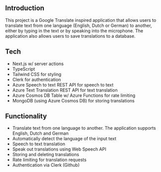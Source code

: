 ## Introduction

This project is a Google Translate inspired application that allows users to translate text from one language (English, Dutch or German) to another, either by typing in the text or by speaking into the microphone. The application also allows users to save translations to a database.

## Tech

- Next.js w/ server actions
- TypeScript
- Tailwind CSS for styling
- Clerk for authentication
- Azure Speech to text REST API for speech to text
- Azure Text Translation REST API for text translation
- Azure Cosmos DB Table w/ Azure Functions for rate limiting
- MongoDB (using Azure Cosmos DB) for storing translations

## Functionality

- Translate text from one language to another. The application supports English, Dutch and German
- Automatically detect the language of the input text
- Speech to text translation
- Speak out translations using Web Speech API
- Storing and deleting translations
- Rate limiting for translation requests
- Authentication via Clerk (Github)

